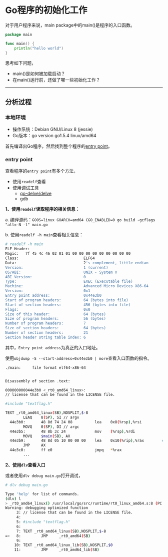 # Go程序的初始化工作


对于用户程序来说，main package中的main()是程序的入口函数。

```go
package main

func main() {
	println("hello world")
}
```

思考如下问题，

- main()是如何被加载启动？
- 在main()运行前，还做了哪一些初始化工作？


-----

## 分析过程

### 本地环境

- 操作系统：Debian GNU/Linux 8 (jessie)
- Go版本：go version go1.5.4 linux/amd64



首先编译出Go程序，然后找到整个程序的[entry point](https://en.wikipedia.org/wiki/Entry_point)。



### entry point

查看程序的`entry point`有多个方法，

- 使用`readelf`查看
- 使用调试工具
  - [go-delve/delve](https://github.com/go-delve/delve)
  - gdb



**1、使用`readelf`读取程序的相关信息：**

a. 编译源码：`GOOS=linux GOARCH=amd64 CGO_ENABLED=0 go build -gcflags "all=-N -l" main.go`

b. 使用`readelf -h main`查看相关信息：

  ```bash
# readelf -h main
ELF Header:
  Magic:   7f 45 4c 46 02 01 01 00 00 00 00 00 00 00 00 00
  Class:                             ELF64
  Data:                              2's complement, little endian
  Version:                           1 (current)
  OS/ABI:                            UNIX - System V
  ABI Version:                       0
  Type:                              EXEC (Executable file)
  Machine:                           Advanced Micro Devices X86-64
  Version:                           0x1
  Entry point address:               0x44e3b0
  Start of program headers:          64 (bytes into file)
  Start of section headers:          456 (bytes into file)
  Flags:                             0x0
  Size of this header:               64 (bytes)
  Size of program headers:           56 (bytes)
  Number of program headers:         7
  Size of section headers:           64 (bytes)
  Number of section headers:         21
  Section header string table index: 6
  ```

其中，`Entry point address`为真正的入口地址。



使用`objdump -S --start-address=0x44e3b0 | more`查看入口函数的指令。

```bash
./main:     file format elf64-x86-64


Disassembly of section .text:

000000000044e3b0 <_rt0_amd64_linux>:
// license that can be found in the LICENSE file.

#include "textflag.h"

TEXT _rt0_amd64_linux(SB),NOSPLIT,$-8
        LEAQ    8(SP), SI // argv
  44e3b0:       48 8d 74 24 08          lea    0x8(%rsp),%rsi
        MOVQ    0(SP), DI // argc
  44e3b5:       48 8b 3c 24             mov    (%rsp),%rdi
        MOVQ    $main(SB), AX
  44e3b9:       48 8d 05 10 00 00 00    lea    0x10(%rip),%rax        # 44e3d0 <main>
        JMP     AX
  44e3c0:       ff e0                   jmpq   *%rax
        ...
```



**2、使用`dlv`查看入口**

或者使用`dlv debug main.go`打开调试，

```bash
# dlv debug main.go

Type 'help' for list of commands.
(dlv) l
> _rt0_amd64_linux() /usr/local/go/src/runtime/rt0_linux_amd64.s:8 (PC: 0x465660)
Warning: debugging optimized function
     3: // license that can be found in the LICENSE file.
     4:
     5: #include "textflag.h"
     6:
     7: TEXT _rt0_amd64_linux(SB),NOSPLIT,$-8
=>   8:         JMP     _rt0_amd64(SB)
     9:
    10: TEXT _rt0_amd64_linux_lib(SB),NOSPLIT,$0
    11:         JMP     _rt0_amd64_lib(SB)
```

